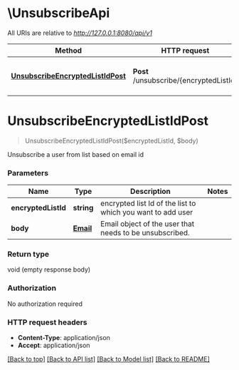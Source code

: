 # \UnsubscribeApi

All URIs are relative to *http://127.0.0.1:8080/api/v1*

Method | HTTP request | Description
------------- | ------------- | -------------
[**UnsubscribeEncryptedListIdPost**](UnsubscribeApi.md#UnsubscribeEncryptedListIdPost) | **Post** /unsubscribe/{encryptedListId} | Unsubscribe a user from list based on email id


# **UnsubscribeEncryptedListIdPost**
> UnsubscribeEncryptedListIdPost($encryptedListId, $body)

Unsubscribe a user from list based on email id




### Parameters

Name | Type | Description  | Notes
------------- | ------------- | ------------- | -------------
 **encryptedListId** | **string**| encrypted list Id of the list to which you want to add user | 
 **body** | [**Email**](Email.md)| Email object of the user that needs to be unsubscribed. | 

### Return type

void (empty response body)

### Authorization

No authorization required

### HTTP request headers

 - **Content-Type**: application/json
 - **Accept**: application/json

[[Back to top]](#) [[Back to API list]](../README.md#documentation-for-api-endpoints) [[Back to Model list]](../README.md#documentation-for-models) [[Back to README]](../README.md)

